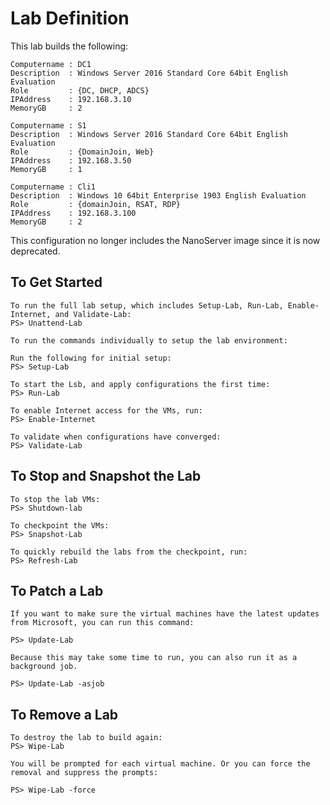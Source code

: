 # Lab Definition

This lab builds the following:

    Computername : DC1
    Description  : Windows Server 2016 Standard Core 64bit English Evaluation
    Role         : {DC, DHCP, ADCS}
    IPAddress    : 192.168.3.10
    MemoryGB     : 2

    Computername : S1
    Description  : Windows Server 2016 Standard Core 64bit English Evaluation
    Role         : {DomainJoin, Web}
    IPAddress    : 192.168.3.50
    MemoryGB     : 1

    Computername : Cli1
    Description  : Windows 10 64bit Enterprise 1903 English Evaluation
    Role         : {domainJoin, RSAT, RDP}
    IPAddress    : 192.168.3.100
    MemoryGB     : 2

This configuration no longer includes the NanoServer image since it is now deprecated.

## To Get Started

    To run the full lab setup, which includes Setup-Lab, Run-Lab, Enable-Internet, and Validate-Lab:
    PS> Unattend-Lab

    To run the commands individually to setup the lab environment:

    Run the following for initial setup:
    PS> Setup-Lab

    To start the Lsb, and apply configurations the first time:
    PS> Run-Lab

    To enable Internet access for the VMs, run:
    PS> Enable-Internet

    To validate when configurations have converged:
    PS> Validate-Lab

## To Stop and Snapshot the Lab

    To stop the lab VMs:
    PS> Shutdown-lab

    To checkpoint the VMs:
    PS> Snapshot-Lab

    To quickly rebuild the labs from the checkpoint, run:
    PS> Refresh-Lab

## To Patch a Lab

    If you want to make sure the virtual machines have the latest updates from Microsoft, you can run this command:

    PS> Update-Lab

    Because this may take some time to run, you can also run it as a background job.

    PS> Update-Lab -asjob

## To Remove a Lab

    To destroy the lab to build again:
    PS> Wipe-Lab

    You will be prompted for each virtual machine. Or you can force the removal and suppress the prompts:

    PS> Wipe-Lab -force
